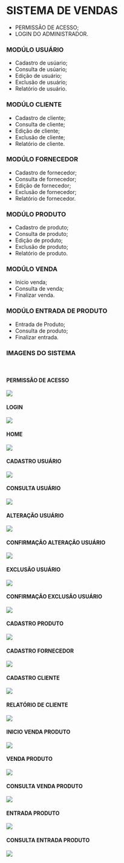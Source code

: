 <h1> SISTEMA DE VENDAS </h1>
<ul>
  <li> PERMISSÃO DE ACESSO; </li>
  <li> LOGIN  DO ADMINISTRADOR.</li>
</ul>
<h3> MODÚLO USUÁRIO </h3>
<ul>
  <li> Cadastro de usúario; </li>
  <li> Consulta de usúario; </li>
  <li> Edição de usuário;</li>
  <li> Exclusão de usuário;</li>
  <li> Relatório de usuário.</li>
</ul>

<h3> MODÚLO CLIENTE </h3>
<ul>
  <li> Cadastro de cliente; </li>
  <li> Consulta de cliente; </li>
  <li> Edição de cliente;</li>
  <li> Exclusão de cliente;</li>
  <li> Relatório de cliente.</li>
</ul>

<h3> MODÚLO FORNECEDOR </h3>
<ul>
  <li> Cadastro de fornecedor; </li>
  <li> Consulta de fornecedor; </li>
  <li> Edição de fornecedor;</li>
  <li> Exclusão de fornecedor;</li>
  <li> Relatório de fornecedor.</li>
</ul>

<h3> MODÚLO PRODUTO </h3>
<ul>
  <li> Cadastro de produto; </li>
  <li> Consulta de produto; </li>
  <li> Edição de produto;</li>
  <li> Exclusão de produto;</li>
  <li> Relatório de produto.</li>
</ul>

<h3> MODÚLO VENDA </h3>
<ul>
  <li> Inicio venda; </li>
  <li> Consulta de venda; </li>
  <li> Finalizar venda. </li>
</ul>

<h3> MODÚLO ENTRADA DE PRODUTO </h3>
<ul>
  <li> Entrada de Produto; </li>
  <li> Consulta de produto; </li>
  <li> Finalizar entrada. </li>
</ul>

  
<h3> IMAGENS DO SISTEMA </h3>
<br>
<h4> PERMISSÃO DE ACESSO </h4>
<img src="img-system/1.png">
<br>
<h4> LOGIN </h4>
<img src="img-system/2.png">
<br>
<h4> HOME </h4>
<img src="img-system/3.png">
<br>
<h4> CADASTRO USUÁRIO </h4>
<img src="img-system/4.png">
<br>
<h4> CONSULTA USUÁRIO </h4>
<img src="img-system/5.png">
<br>
<h4> ALTERAÇÃO USUÁRIO </h4>
<img src="img-system/6.png">
<br>
<h4> CONFIRMAÇÃO ALTERAÇÃO USUÁRIO </h4>
<img src="img-system/7.png">
<br>
<h4> EXCLUSÃO USUÁRIO </h4>
<img src="img-system/8.png">
<br>
<h4> CONFIRMAÇÃO EXCLUSÃO USUÁRIO </h4>
<img src="img-system/9.png">
<br>
<h4> CADASTRO PRODUTO </h4>
<img src="img-system/10.png">
<br>
<h4> CADASTRO FORNECEDOR </h4>
<img src="img-system/11.png">
<br>
<h4> CADASTRO CLIENTE </h4>
<img src="img-system/12.png">
<br>
<h4> RELATÓRIO DE CLIENTE </h4>
<img src="img-system/13.png">
<br>
<h4> INICIO VENDA PRODUTO </h4>
<img src="img-system/14.png">
<br>
<h4> VENDA PRODUTO </h4>
<img src="img-system/15.png">
<br>
<h4> CONSULTA VENDA PRODUTO </h4>
<img src="img-system/16.png">
<br>
<h4> ENTRADA PRODUTO </h4>
<img src="img-system/17.png">
<br>
<h4> CONSULTA ENTRADA PRODUTO </h4>
<img src="img-system/18.png">
<br>
